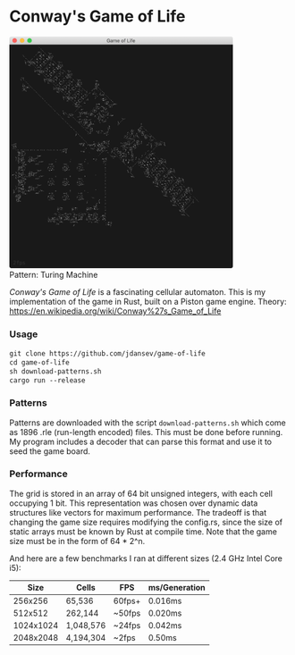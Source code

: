 # Conway's Game of Life

<p align="left">
  <img src="./turingmachine.png" width="400" >
  <br/>Pattern: Turing Machine
</p>




*Conway's Game of Life* is a fascinating cellular automaton. This is my implementation of the game in Rust, built on a Piston game engine. Theory: https://en.wikipedia.org/wiki/Conway%27s_Game_of_Life

### Usage
```
git clone https://github.com/jdansev/game-of-life
cd game-of-life
sh download-patterns.sh
cargo run --release
```

### Patterns
Patterns are downloaded with the script `download-patterns.sh` which come as 1896 .rle (run-length encoded) files. This must be done before running. My program includes a decoder that can parse this format and use it to seed the game board.

### Performance
The grid is stored in an array of 64 bit unsigned integers, with each cell occupying 1 bit. This representation was chosen over dynamic data structures like vectors for maximum performance. The tradeoff is that changing the game size requires modifying the config.rs, since the size of static arrays must be known by Rust at compile time.
Note that the game size must be in the form of 64 * 2^n.

And here are a few benchmarks I ran at different sizes (2.4 GHz Intel Core i5):

Size | Cells | FPS | ms/Generation
-----|-------|-----|---------------
256x256 | 65,536 | 60fps+ | 0.016ms
512x512 | 262,144 | ~50fps | 0.020ms
1024x1024 | 1,048,576 | ~24fps | 0.042ms
2048x2048 | 4,194,304 | ~2fps | 0.50ms
